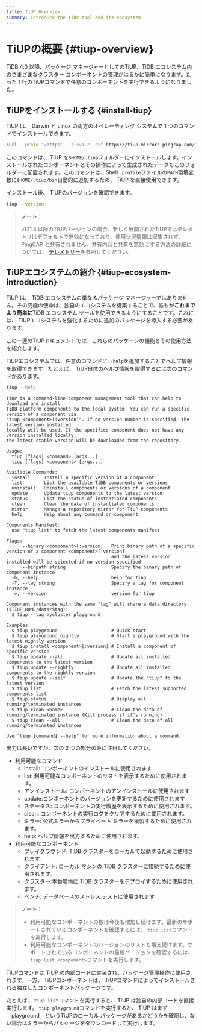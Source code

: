 ```yaml
---
title: TiUP Overview
summary: Introduce the TiUP tool and its ecosystem.
---
```


# TiUPの概要 {#tiup-overview}

TiDB 4.0 以降、パッケージ マネージャーとしてのTiUP、TiDB エコシステム内のさまざまなクラスター コンポーネントの管理がはるかに簡単になります。たった 1 行のTiUPコマンドで任意のコンポーネントを実行できるようになりました。

## TiUPをインストールする {#install-tiup}

TiUP は、 Darwin と Linux の両方のオペレーティング システムで 1 つのコマンドでインストールできます。


```bash
curl --proto '=https' --tlsv1.2 -sSf https://tiup-mirrors.pingcap.com/install.sh | sh
```

このコマンドは、 TiUP を`$HOME/.tiup`フォルダーにインストールします。インストールされたコンポーネントとその操作によって生成されたデータもこのフォルダーに配置されます。このコマンドは、Shell `.profile`ファイルの`PATH`環境変数に`$HOME/.tiup/bin`自動的に追加するため、 TiUP を直接使用できます。

インストール後、 TiUPのバージョンを確認できます。


```bash
tiup --version
```

> **ノート：**
>
> v1.11.3 以降のTiUPバージョンの場合、新しく展開されたTiUPではテレメトリはデフォルトで無効になっており、使用状況情報は収集されず、PingCAP と共有されません。共有内容と共有を無効にする方法の詳細については、 [テレメトリー](/telemetry.md)を参照してください。

## TiUPエコシステムの紹介 {#tiup-ecosystem-introduction}

TiUP は、 TiDB エコシステムの単なるパッケージ マネージャーではありません。その究極の使命は、独自のエコシステムを構築することで、誰もが**これまでより簡単に**TiDB エコシステム ツールを使用できるようにすることです。これには、 TiUPエコシステムを強化するために追加のパッケージを導入する必要があります。

この一連のTiUPドキュメントでは、これらのパッケージの機能とその使用方法を紹介します。

TiUPエコシステムでは、任意のコマンドに`--help`を追加することでヘルプ情報を取得できます。たとえば、 TiUP自体のヘルプ情報を取得するには次のコマンドがあります。


```bash
tiup --help
```

```
TiUP is a command-line component management tool that can help to download and install
TiDB platform components to the local system. You can run a specific version of a component via
"tiup <component>[:version]". If no version number is specified, the latest version installed
locally will be used. If the specified component does not have any version installed locally,
the latest stable version will be downloaded from the repository.

Usage:
  tiup [flags] <command> [args...]
  tiup [flags] <component> [args...]

Available Commands:
  install     Install a specific version of a component
  list        List the available TiDB components or versions
  uninstall   Uninstall components or versions of a component
  update      Update tiup components to the latest version
  status      List the status of instantiated components
  clean       Clean the data of instantiated components
  mirror      Manage a repository mirror for TiUP components
  help        Help about any command or component

Components Manifest:
  use "tiup list" to fetch the latest components manifest

Flags:
      --binary <component>[:version]   Print binary path of a specific version of a component <component>[:version]
                                       and the latest version installed will be selected if no version specified
      --binpath string                 Specify the binary path of component instance
  -h, --help                           help for tiup
  -T, --tag string                     Specify a tag for component instance
  -v, --version                        version for tiup

Component instances with the same "tag" will share a data directory ($TIUP_HOME/data/$tag):
  $ tiup --tag mycluster playground

Examples:
  $ tiup playground                    # Quick start
  $ tiup playground nightly            # Start a playground with the latest nightly version
  $ tiup install <component>[:version] # Install a component of specific version
  $ tiup update --all                  # Update all installed components to the latest version
  $ tiup update --nightly              # Update all installed components to the nightly version
  $ tiup update --self                 # Update the "tiup" to the latest version
  $ tiup list                          # Fetch the latest supported components list
  $ tiup status                        # Display all running/terminated instances
  $ tiup clean <name>                  # Clean the data of running/terminated instance (Kill process if it's running)
  $ tiup clean --all                   # Clean the data of all running/terminated instances

Use "tiup [command] --help" for more information about a command.
```

出力は長いですが、次の 2 つの部分のみに注目してください。

-   利用可能なコマンド
    -   install: コンポーネントのインストールに使用されます
    -   list: 利用可能なコンポーネントのリストを表示するために使用されます。
    -   アンインストール: コンポーネントのアンインストールに使用されます
    -   update:コンポーネントのバージョンを更新するために使用されます
    -   ステータス: コンポーネントの実行履歴を表示するために使用されます。
    -   clean: コンポーネントの実行ログをクリアするために使用されます。
    -   ミラー: 公式ミラーからプライベート ミラーを複製するために使用されます。
    -   help: ヘルプ情報を出力するために使用されます。
-   利用可能なコンポーネント
    -   プレイグラウンド: TiDB クラスターをローカルで起動するために使用されます。
    -   クライアント: ローカル マシンの TiDB クラスターに接続するために使用されます。
    -   クラスター:本番環境に TiDB クラスターをデプロイするために使用されます。
    -   ベンチ: データベースのストレス テストに使用されます

> **ノート：**
>
> -   利用可能なコンポーネントの数は今後も増加し続けます。最新のサポートされているコンポーネントを確認するには、 `tiup list`コマンドを実行します。
> -   利用可能なコンポーネントのバージョンのリストも増え続けます。サポートされているコンポーネントの最新バージョンを確認するには、 `tiup list <component>`コマンドを実行します。

TiUPコマンドは TiUP の内部コードに実装され、パッケージ管理操作に使用されます。一方、 TiUPコンポーネントは、 TiUPコマンドによってインストールされる独立したコンポーネントパッケージです。

たとえば、 `tiup list`コマンドを実行すると、 TiUP は独自の内部コードを直接実行します。 `tiup playground`コマンドを実行すると、 TiUP はまず「playground」というTiUPのローカル パッケージがあるかどうかを確認し、ない場合はミラーからパッケージをダウンロードして実行します。
